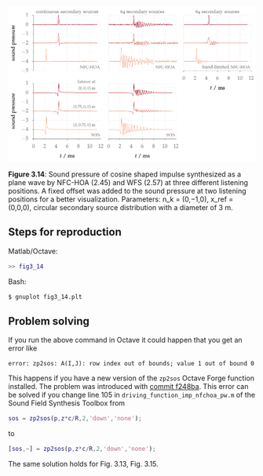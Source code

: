 ![Fig 3.14](fig3_14.png)

**Figure 3.14**: Sound pressure of cosine shaped impulse synthesized as a plane
wave by NFC-HOA (2.45) and WFS (2.57) at three different listening positions. A
fixed offset was added to the sound pressure at two listening positions for a
better visualization. Parameters: n_k = (0,−1,0), x_ref = (0,0,0), circular
secondary source distribution with a diameter of 3 m.

## Steps for reproduction

Matlab/Octave:
```Matlab
>> fig3_14
```

Bash:
```Bash
$ gnuplot fig3_14.plt
```

## Problem solving

If you run the above command in Octave it could happen that you get an error
like
```
error: zp2sos: A(I,J): row index out of bounds; value 1 out of bound 0
```
This happens if you have a new version of the `zp2sos` Octave Forge function
installed. The problem was introduced with [commit
f248ba](http://sourceforge.net/p/octave/signal/ci/f248ba3244150e69e576d898161d8a0a8892b7c3/).
This error can be solved if you change line 105 in
`driving_function_imp_nfchoa_pw.m` of the Sound Field Synthesis Toolbox from
```Matlab
sos = zp2sos(p,z*c/R,2,'down','none');
```
to
```Matlab
[sos,~] = zp2sos(p,z*c/R,2,'down','none');
```
The same solution holds for Fig. 3.13, Fig. 3.15.
